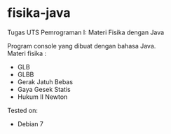 # fisika-java
Tugas UTS Pemrograman I: Materi Fisika dengan Java

<p>Program console yang dibuat dengan bahasa Java.
<br/>Materi fisika :</p>
<ul start="1">
<li>GLB</li>
<li>GLBB</li>
<li>Gerak Jatuh Bebas</li>
<li>Gaya Gesek Statis</li>
<li>Hukum II Newton</li>
</ul>
<p>Tested on:</p>
<ul>
<li>Debian 7</li>
</ul>
